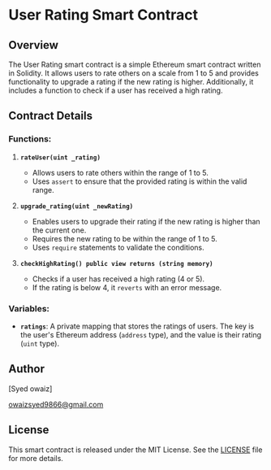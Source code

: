 
# User Rating Smart Contract

## Overview

The User Rating smart contract is a simple Ethereum smart contract written in Solidity. It allows users to rate others on a scale from 1 to 5 and provides functionality to upgrade a rating if the new rating is higher. Additionally, it includes a function to check if a user has received a high rating.

## Contract Details

### Functions:

1. **`rateUser(uint _rating)`**

   - Allows users to rate others within the range of 1 to 5.
   - Uses `assert` to ensure that the provided rating is within the valid range.

2. **`upgrade_rating(uint _newRating)`**

   - Enables users to upgrade their rating if the new rating is higher than the current one.
   - Requires the new rating to be within the range of 1 to 5.
   - Uses `require` statements to validate the conditions.

3. **`checkHighRating() public view returns (string memory)`**

   - Checks if a user has received a high rating (4 or 5).
   - If the rating is below 4, it `reverts` with an error message.

### Variables:

- **`ratings`**: A private mapping that stores the ratings of users. The key is the user's Ethereum address (`address` type), and the value is their rating (`uint` type).

## Author

[Syed owaiz]

owaizsyed9866@gmail.com

## License

This smart contract is released under the MIT License. See the [LICENSE](LICENSE) file for more details.
